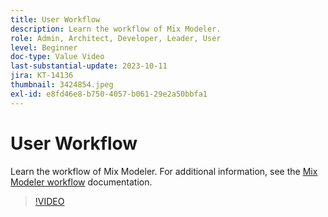```yaml
---
title: User Workflow
description: Learn the workflow of Mix Modeler.
role: Admin, Architect, Developer, Leader, User
level: Beginner
doc-type: Value Video
last-substantial-update: 2023-10-11
jira: KT-14136
thumbnail: 3424854.jpeg
exl-id: e8fd46e8-b750-4057-b061-29e2a50bbfa1
---
```

# User Workflow

Learn the workflow of Mix Modeler. For additional information, see the [Mix Modeler workflow](https://experienceleague.adobe.com/docs/mix-modeler/using/get-started/workflow.html) documentation.

>[!VIDEO](https://video.tv.adobe.com/v/3424854?learn=on)
